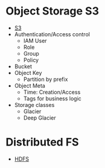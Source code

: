 # Object Storage S3
* [S3](https://www.youtube.com/watch?v=VC0k-noNwOU)
* Authentication/Access control
  * IAM User
  * Role
  * Group
  * Policy
* Bucket
* Object Key
  * Partition by prefix
* Object Meta
  * Time: Creation/Access
  * Tags for business logic
* Storage classes
  * Glacier
  * Deep Glacier

# Distributed FS
* [HDFS](https://www.youtube.com/watch?v=GJYEsEEfjvk&t=616s)
